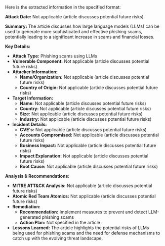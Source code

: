 Here is the extracted information in the specified format:

**Attack Date:** Not applicable (article discusses potential future risks)

**Summary:** The article discusses how large language models (LLMs) can be used to generate more sophisticated and effective phishing scams, potentially leading to a significant increase in scams and financial losses.

**Key Details:**

* **Attack Type:** Phishing scams using LLMs
* **Vulnerable Component:** Not applicable (article discusses potential future risks)
* **Attacker Information:**
	+ **Name/Organization:** Not applicable (article discusses potential future risks)
	+ **Country of Origin:** Not applicable (article discusses potential future risks)
* **Target Information:**
	+ **Name:** Not applicable (article discusses potential future risks)
	+ **Country:** Not applicable (article discusses potential future risks)
	+ **Size:** Not applicable (article discusses potential future risks)
	+ **Industry:** Not applicable (article discusses potential future risks)
* **Incident Details:**
	+ **CVE's:** Not applicable (article discusses potential future risks)
	+ **Accounts Compromised:** Not applicable (article discusses potential future risks)
	+ **Business Impact:** Not applicable (article discusses potential future risks)
	+ **Impact Explanation:** Not applicable (article discusses potential future risks)
	+ **Root Cause:** Not applicable (article discusses potential future risks)

**Analysis & Recommendations:**

* **MITRE ATT&CK Analysis:** Not applicable (article discusses potential future risks)
* **Atomic Red Team Atomics:** Not applicable (article discusses potential future risks)
* **Remediation:**
	+ **Recommendation:** Implement measures to prevent and detect LLM-generated phishing scams
	+ **Action Plan:** Not specified in the article
* **Lessons Learned:** The article highlights the potential risks of LLMs being used for phishing scams and the need for defense mechanisms to catch up with the evolving threat landscape.
